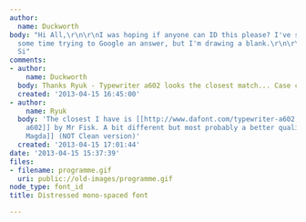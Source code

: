 ```yaml
---
author:
  name: Duckworth
body: "Hi All,\r\n\r\nI was hoping if anyone can ID this please? I've spent quite
  some time trying to Google an answer, but I'm drawing a blank.\r\n\r\nMany thanks,
  Si"
comments:
- author:
    name: Duckworth
  body: Thanks Ryuk - Typewriter a602 looks the closest match... Case closed!
  created: '2013-04-15 16:45:00'
- author:
    name: Ryuk
  body: 'The closest I have is [[http://www.dafont.com/typewriter-a602.font|Typewriter
    a602]] by Mr Fisk. A bit different but most probably a better quality: [[http://www.myfonts.com/fonts/fontfont/ff-magda|FF
    Magda]] (NOT Clean version)'
  created: '2013-04-15 17:01:44'
date: '2013-04-15 15:37:39'
files:
- filename: programme.gif
  uri: public://old-images/programme.gif
node_type: font_id
title: Distressed mono-spaced font

---
```

